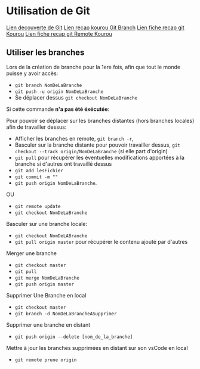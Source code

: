# Utilisation de Git

[Lien decouverte de Git](https://www.atlassian.com/fr/git/tutorials/learn-git-with-bitbucket-cloud)
[Lien recap kourou Git Branch](https://kourou.oclock.io/ressources/fiche-recap/branches/)
[Lien fiche recap git Kourou](https://kourou.oclock.io/ressources/fiche-recap/git-et-github/)
[Lien fiche recap git Remote Kourou](https://kourou.oclock.io/ressources/fiche-recap/git-remotes/)

## Utiliser les branches

Lors de la création de branche pour la 1ere fois, afin que tout le monde puisse y avoir accès:
- `git branch NomDeLaBranche`
- `git push -u origin NomDeLaBranche`
- Se déplacer dessus `git checkout NomDeLaBranche`

Si cette commande **n'a pas été éxécutée**:

Pour pouvoir se déplacer sur les branches distantes (hors branches locales) afin de travailler dessus:
- Afficher les branches en remote, `git branch -r`,
- Basculer sur la branche distante pour pouvoir travailler dessus, `git checkout --track origin/NomDeLaBranche` (si elle part d'origin)
- `git pull` pour récupérer les éventuelles modifications apportées à la branche si d'autres ont travaillé dessus
- `git add lesFichier`
- `git commit -m ""`
- `git push origin NomDeLaBranche`.

OU

- `git remote update`
- `git checkout NomDeLaBranche`

Basculer sur une branche locale:
- `git checkout NomDeLABranche`
- `git pull origin master` pour récupérer le contenu ajouté par d'autres

Merger une branche
- `git checkout master`
- `git pull`
- `git merge NomDeLaBranche`
- `git push origin master`

Supprimer Une Branche en local
- `git checkout master`
- `git branch -d NomDeLaBrancheASupprimer`

Supprimer une branche en distant
- `git push origin --delete [nom_de_la_branche]`

Mettre à jour les branches supprimées en distant sur son vsCode en local
- `git remote prune origin`